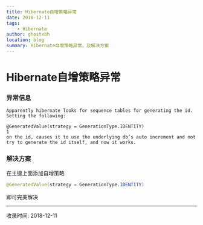 ```yaml
---
title: Hibernate自增策略异常
date: 2018-12-11
tags:
    - Hibernate
author: ghostxbh
location: blog
summary: Hibernate自增策略异常，及解决方案
---
```

# Hibernate自增策略异常

### 异常信息
```
Apparently hibernate looks for sequence tables for generating the id. Setting the following:

@GeneratedValue(strategy = GenerationType.IDENTITY)
1
on the id, causes it to use the underlying db’s auto increment and not try to generate the id itself, and now it works.

```

### 解决方案

在主键上面添加自增策略

```java
@GeneratedValue(strategy = GenerationType.IDENTITY)
```

即可完美解决

---
收录时间: 2018-12-11

<Vssue :title="$title" />
